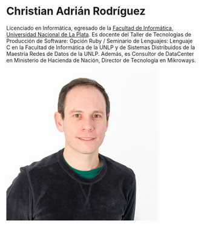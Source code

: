 # Christian Adrián Rodríguez

Licenciado en Informática, egresado de la [Facultad de
Informática](https://www.info.unlp.edu.ar/), [Universidad
Nacional de La Plata](http://unlp.edu.ar/). Es docente del Taller de Tecnologías
de Producción de Software: Opción Ruby / Seminario de Lenguajes: Lenguaje C
en la Facultad de Informática de la UNLP y de Sistemas Distribuidos de la
Maestría Redes de Datos de la UNLP. Además, es Consultor de DataCenter en
Ministerio de Hacienda de Nación, Director de Tecnología en Mikroways.

![Christian](./car.jpg)



